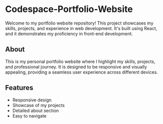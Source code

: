 # Codespace-Portfolio-Website

Welcome to my portfolio website repository! This project showcases my skills, projects, and experience in web development. It's built using React, and it demonstrates my proficiency in front-end development.

## About

This is my personal portfolio website where I highlight my skills, projects, and professional journey. It is designed to be responsive and visually appealing, providing a seamless user experience across different devices.

## Features

- Responsive design
- Showcase of my projects
- Detailed about section
- Easy to navigate

